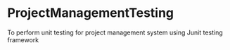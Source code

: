 # ProjectManagementTesting
To perform unit testing for project management system using Junit testing framework
